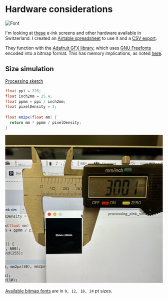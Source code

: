 # Hardware considerations
![Font](https://cdn-learn.adafruit.com/guides/cropped_images/000/000/071/medium640/char.png?1534965453)

I'm looking at [these](https://www.bastelgarage.ch/bauteile/displays/e-ink-epapers-display?limit=100) e-ink screens and other hardware available in Switzerland. I created an [Airtable spreadsheet](https://airtable.com/shr6Nev4DOkmD801Z) to use it and a [CSV export](./object/2022-eink-shopping.csv).

They function with the [Adafruit GFX library](https://learn.adafruit.com/adafruit-gfx-graphics-library), which uses [GNU Freefonts](https://www.gnu.org/software/freefont/) encoded into a bitmap format. This has memory implications, as noted [here](https://learn.adafruit.com/adafruit-gfx-graphics-library/using-fonts).

## Size simulation
[Processing sketch](/code/processing_eink_sim/processing_eink_sim.pde) 
``` java
float ppi = 226;
float inch2mm = 25.4;
float ppmm = ppi / inch2mm;
float pixelDensity = 2;

float mm2px(float mm) {
  return mm * ppmm / pixelDensity;
}
```

![Real world size simulation](./img/2022-12-05-size-sim.webp)

[Available bitmap fonts](https://learn.adafruit.com/adafruit-gfx-graphics-library/using-fonts) are in `9, 12, 18, 24` pt sizes.